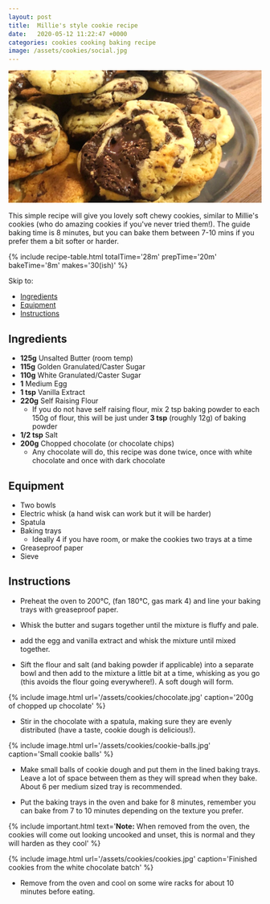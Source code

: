```yaml
---
layout: post
title:  Millie's style cookie recipe
date:   2020-05-12 11:22:47 +0000
categories: cookies cooking baking recipe
image: /assets/cookies/social.jpg
---
```


![Millie's style cookie recipe][intro]

This simple recipe will give you lovely soft chewy cookies, similar to Millie's cookies (who do amazing cookies if you've never tried them!). The guide baking time is 8 minutes, but you can bake them between 7-10 mins if you prefer them a bit softer or harder. 

{% include recipe-table.html totalTime='28m' prepTime='20m' bakeTime='8m' makes='30(ish)' %}

Skip to:
* [Ingredients](#ingredients)
* [Equipment](#equipment)
* [Instructions](#instructions)


## Ingredients
* **125g**	Unsalted Butter (room temp)
* **115g**	Golden Granulated/Caster Sugar
* **110g**	White Granulated/Caster Sugar
* **1**	Medium Egg
* **1 tsp**	Vanilla Extract 
* **220g**	Self Raising Flour
  * If you do not have self raising flour, mix 2 tsp baking powder to each 150g of flour, this will be just under **3 tsp** (roughly 12g) of baking powder
* **1/2 tsp**	Salt
* **200g**	Chopped chocolate (or chocolate chips)
  * Any chocolate will do, this recipe was done twice, once with white chocolate and once with dark chocolate

## Equipment
* Two bowls
* Electric whisk (a hand wisk can work but it will be harder)
* Spatula
* Baking trays 
  * Ideally 4 if you have room, or make the cookies two trays at a time
* Greaseproof paper
* Sieve 

## Instructions
* Preheat the oven to 200°C, (fan 180°C, gas mark 4) and line your baking trays with greaseproof paper.

<!-- more -->

* Whisk the butter and sugars together until the mixture is fluffy and pale.

* add the egg and vanilla extract and whisk the mixture until mixed together.

* Sift the flour and salt (and baking powder if applicable) into a separate bowl and then add to the mixture a little bit at a time, whisking as you go (this avoids the flour going everywhere!). A soft dough will form. 

{% include image.html url='/assets/cookies/chocolate.jpg' caption='200g of chopped up chocolate' %}

* Stir in the chocolate with a spatula, making sure they are evenly distributed (have a taste, cookie dough is delicious!).

{% include image.html url='/assets/cookies/cookie-balls.jpg' caption='Small cookie balls' %}

* Make small balls of cookie dough and put them in the lined baking trays. Leave a lot of space between them as they will spread when they bake. About 6 per medium sized tray is recommended. 

* Put the baking trays in the oven and bake for 8 minutes, remember you can bake from 7 to 10 minutes depending on the texture you prefer.

{% include important.html text='<strong>Note:</strong> When removed from the oven, the cookies will come out looking uncooked and unset, this is normal and they will harden as they cool'  %}
  
{% include image.html url='/assets/cookies/cookies.jpg' caption='Finished cookies from the white chocolate batch' %}

* Remove from the oven and cool on some wire racks for about 10 minutes before eating. 

[intro]: /assets/cookies/social.jpg "Millie's style cookie recipe"
